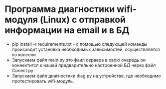 # Программа диагностики wifi-модуля (Linux) c отправкой информации на email и в БД
+ pip install -r requirements.txt - с помощью следующей команды происходит установка необходимых зависимостей, осуществляется из консоли.
+ Запускаем файл main.py это фаил сервера в свою очередь он коннектится к нашей предварительно настроенной БД через файл Conect.py
+ Запускаем файл диагностики diag.py на устройстве, где необходимо протестировать wifi-модуль.
